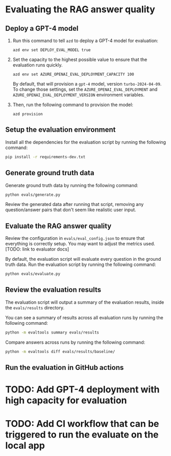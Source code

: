 # Evaluating the RAG answer quality

## Deploy a GPT-4 model


1. Run this command to tell `azd` to deploy a GPT-4 model for evaluation:

    ```shell
    azd env set DEPLOY_EVAL_MODEL true
    ```

2. Set the capacity to the highest possible value to ensure that the evaluation runs quickly.

    ```shell
    azd env set AZURE_OPENAI_EVAL_DEPLOYMENT_CAPACITY 100
    ```

    By default, that will provision a `gpt-4` model, version `turbo-2024-04-09`. To change those settings, set the `AZURE_OPENAI_EVAL_DEPLOYMENT` and `AZURE_OPENAI_EVAL_DEPLOYMENT_VERSION` environment variables.

3. Then, run the following command to provision the model:

    ```shell
    azd provision
    ```

## Setup the evaluation environment

Install all the dependencies for the evaluation script by running the following command:

```bash
pip install -r requirements-dev.txt
```

## Generate ground truth data

Generate ground truth data by running the following command:

```bash
python evals/generate.py
```

Review the generated data after running that script, removing any question/answer pairs that don't seem like realistic user input.

## Evaluate the RAG answer quality

Review the configuration in `evals/eval_config.json` to ensure that everything is correctly setup. You may want to adjust the metrics used. [TODO: link to evaluator docs]

By default, the evaluation script will evaluate every question in the ground truth data.
Run the evaluation script by running the following command:

```bash
python evals/evaluate.py
```

## Review the evaluation results

The evaluation script will output a summary of the evaluation results, inside the `evals/results` directory.

You can see a summary of results across all evaluation runs by running the following command:

```bash
python -m evaltools summary evals/results
```

Compare answers across runs by running the following command:

```bash
python -m evaltools diff evals/results/baseline/
```

## Run the evaluation in GitHub actions


# TODO: Add GPT-4 deployment with high capacity for evaluation
# TODO: Add CI workflow that can be triggered to run the evaluate on the local app
